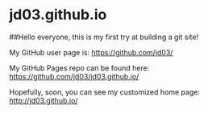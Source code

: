 jd03.github.io
==============

##Hello everyone, this is my first try at building a git site!

My GitHub user page is: 
https://github.com/jd03/

My GitHub Pages repo can be found here:
https://github.com/jd03/jd03.github.io/

Hopefully, soon, you can see my customized home page:
http://jd03.github.io/

